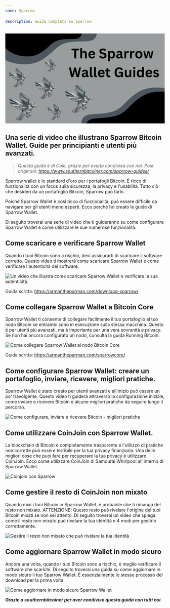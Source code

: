 ```yaml
---
name: Sparrow

description: Guida completa su Sparrow
---
```


![cover](assets/cover.webp)

## Una serie di video che illustrano Sparrow Bitcoin Wallet. Guide per principianti e utenti più avanzati.

> _Questa guida è di Cole, grazie per averla condivisa con noi. Post originale: https://www.southernbitcoiner.com/sparrow-guides/_

Sparrow wallet è lo standard d'oro per i portafogli Bitcoin. È ricco di funzionalità con un focus sulla sicurezza, la privacy e l'usabilità. Tutto ciò che desideri da un portafoglio Bitcoin, Sparrow può farlo.

Poiché Sparrow Wallet è così ricco di funzionalità, può essere difficile da navigare per gli utenti meno esperti. Ecco perché ho creato le guide di Sparrow Wallet.

Di seguito troverai una serie di video che ti guideranno su come configurare Sparrow Wallet e come utilizzare le sue numerose funzionalità.

## Come scaricare e verificare Sparrow Wallet

Quando i tuoi Bitcoin sono a rischio, devi assicurarti di scaricare il software corretto. Questo video ti mostrerà come scaricare Sparrow Wallet e come verificare l'autenticità del software.

![Un video che illustra come scaricare Sparrow Wallet e verificare la sua autenticità.](https://www.youtube.com/watch?v=MyDMvjGFdDE)

Guida scritta: https://armantheparman.com/download-sparrow/

## Come collegare Sparrow Wallet a Bitcoin Core

Sparrow Wallet ti consente di collegare facilmente il tuo portafoglio al tuo nodo Bitcoin se entrambi sono in esecuzione sulla stessa macchina. Questo è per utenti più avanzati, ma è importante per una vera sovranità e privacy. Se non hai ancora configurato un nodo, consulta la guida Running Bitcoin.

![Come collegare Sparrow Wallet al nodo Bitcoin Core](https://www.youtube.com/watch?v=9Aw6OAXxE_Y)

Guida scritta: https://armantheparman.com/sparrowcore/

## Come configurare Sparrow Wallet: creare un portafoglio, inviare, ricevere, migliori pratiche.

Sparrow Wallet è stato creato per utenti avanzati e all'inizio può essere un po' travolgente. Questo video ti guiderà attraverso la configurazione iniziale, come inviare e ricevere Bitcoin e alcune migliori pratiche da seguire lungo il percorso.

![Come configurare, inviare e ricevere Bitcoin - migliori pratiche](https://youtu.be/7QCKSPIq0Ac)

## Come utilizzare CoinJoin con Sparrow Wallet.

La blockchain di Bitcoin è completamente trasparente e l'utilizzo di pratiche non corrette può essere terribile per la tua privacy finanziaria. Una delle migliori cose che puoi fare per recuperare la tua privacy è utilizzare CoinJoin. Ecco come utilizzare CoinJoin di Samourai Whirlpool all'interno di Sparrow Wallet.

![Coinjoin con Sparrow](https://youtu.be/p24SxLI1ews)

## Come gestire il resto di CoinJoin non mixato

Quando mixi i tuoi Bitcoin in Sparrow Wallet, è probabile che ti rimanga del resto non mixato. ATTENZIONE! Questo resto può rivelare l'origine dei tuoi Bitcoin mixati se non sei attento. Di seguito troverai un video che spiega come il resto non mixato può rivelare la tua identità e 4 modi per gestirlo correttamente.

![Gestire il resto non mixato che può rivelare la tua identità](https://youtu.be/dnzZtgNQS0g)

## Come aggiornare Sparrow Wallet in modo sicuro

Ancora una volta, quando i tuoi Bitcoin sono a rischio, è meglio verificare il software che scarichi. Di seguito troverai una guida su come aggiornare in modo sicuro il tuo Sparrow Wallet. È essenzialmente lo stesso processo del download per la prima volta.

![Come aggiornare in modo sicuro Sparrow Wallet](https://youtu.be/IThaolnDgSo)

**_Grazie a southernbitcoiner per aver condiviso questa guida con tutti noi_**
